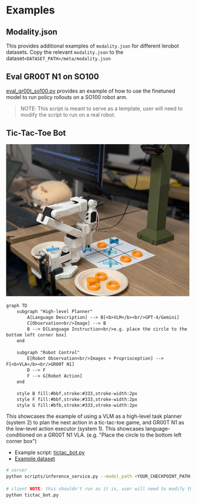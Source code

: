 # Examples

## Modality.json

This provides additional examples of `modality.json` for different lerobot datasets. Copy the relevant `modality.json` to the dataset`<DATASET_PATH>/meta/modality.json`


## Eval GR00T N1 on SO100


[eval_gr00t_so100.py](./eval_gr00t_so100.py) provides an example of how to use the finetuned model to run policy rollouts on a SO100 robot arm.

> NOTE: This script is meant to serve as a template, user will need to modify the script to run on a real robot.

## Tic-Tac-Toe Bot

<img src="./tictac_bot_setup.jpg" alt="Tic Tac Toe Bot" width="500"/>

```mermaid
graph TD
    subgraph "High-level Planner"
        A[Language Description] --> B[<b>VLM</b><br/>GPT-4/Gemini]
        C[Observation<br/>Image] --> B
        B --> D[Language Instruction<br/>e.g. place the circle to the bottom left corner box]
    end

    subgraph "Robot Control"
        E[Robot Observation<br/>Images + Proprioception] --> F[<b>VLA</b><br/>GR00T N1]
        D --> F
        F --> G[Robot Action]
    end

    style B fill:#bbf,stroke:#333,stroke-width:2px
    style F fill:#bbf,stroke:#333,stroke-width:2px
    style G fill:#bfb,stroke:#333,stroke-width:2px
```

This showcases the example of using a VLM as a high-level task planner (system 2) to plan the next action in a tic-tac-toe game, and GR00T N1 as the low-level action executor (system 1). This showcases language-conditioned on a GR00T N1 VLA. (e.g. "Place the circle to the bottom left corner box")

 * Example script: [tictac_bot.py](./tictac_bot.py)
 * [Example dataset](https://huggingface.co/datasets/youliangtan/tictac-bot)

```bash
# server
python scripts/inference_service.py --model_path <YOUR_CHECKPOINT_PATH> --server --data_config so100  --embodiment_tag new_embodiment

# client NOTE: this shouldn't run as it is, user will need to modify the script with relevant configs to make it work.
python tictac_bot.py
```
